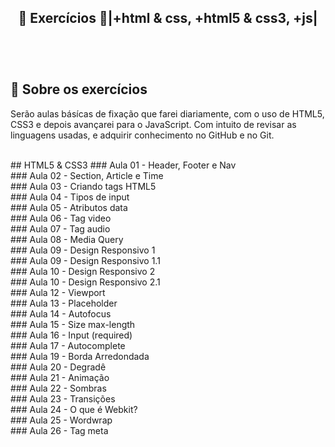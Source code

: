 <h2 align="center">
    <b>🚀 Exercícios 🚀|+html & css, +html5 & css3, +js| </b>  
    <br><br>
 
</h2>

<br>

## 🧐 Sobre os exercícios

Serão aulas básícas de fixação que farei diariamente, com o uso de HTML5, CSS3 e depois avançarei para o JavaScript. Com intuito de revisar as linguagens usadas, e adquirir conhecimento no GitHub e no Git.

<br>
## HTML5 & CSS3
### Aula 01 - Header, Footer e Nav 
<br>
### Aula 02 - Section, Article e Time 
<br>
### Aula 03 - Criando tags HTML5
<br>
### Aula 04 - Tipos de input
<br>
### Aula 05 - Atributos data
<br> 
### Aula 06 - Tag video 
<br> 
### Aula 07 - Tag audio
<br> 
### Aula 08 - Media Query
<br> 
### Aula 09 - Design Responsivo 1
<br> 
### Aula 09 - Design Responsivo 1.1
<br> 
### Aula 10 - Design Responsivo 2
<br> 
### Aula 10 - Design Responsivo 2.1
<br> 
### Aula 12 - Viewport
<br> 
### Aula 13 - Placeholder
<br> 
### Aula 14 - Autofocus
<br> 
### Aula 15 - Size max-length
<br> 
### Aula 16 - Input (required)
<br> 
### Aula 17 - Autocomplete
<br> 
### Aula 19 - Borda Arredondada
<br> 
### Aula 20 - Degradê
<br> 
### Aula 21 - Animação
<br> 
### Aula 22 - Sombras
<br> 
### Aula 23 - Transições
<br> 
### Aula 24 - O que é Webkit?
<br> 
### Aula 25 - Wordwrap
<br> 
### Aula 26 - Tag meta 
